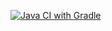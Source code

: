 [![Java CI with Gradle](https://github.com/Lesha55-90/API/actions/workflows/gradle.yml/badge.svg)](https://github.com/Lesha55-90/API/actions/workflows/gradle.yml)